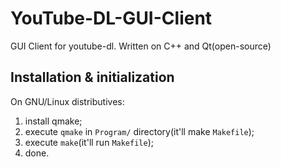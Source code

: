 # YouTube-DL-GUI-Client
GUI Client for youtube-dl. Written on C++ and Qt(open-source)

## Installation & initialization
On GNU/Linux distributives:
1. install qmake;
1. execute ```qmake``` in ```Program/``` directory(it'll make ```Makefile```);
1. execute ```make```(it'll run ```Makefile```);
1. done.
